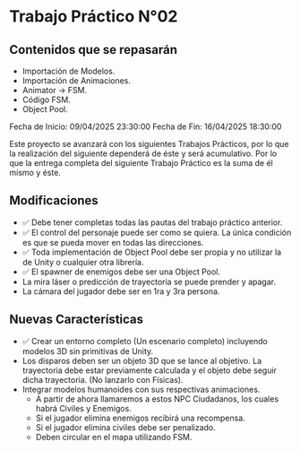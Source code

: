 # Trabajo Práctico N°02

## Contenidos que se repasarán

- Importación de Modelos.
- Importación de Animaciones.
- Animator -> FSM.
- Código FSM.
- Object Pool.

Fecha de Inicio: 09/04/2025 23:30:00
Fecha de Fin: 16/04/2025 18:30:00

Este proyecto se avanzará con los siguientes Trabajos Prácticos, por lo que la realización del siguiente
dependerá de éste y será acumulativo. Por lo que la entrega completa del siguiente Trabajo Práctico es la
suma de él mismo y éste.

## Modificaciones

- ✅ Debe tener completas todas las pautas del trabajo práctico anterior.
- ✅ El control del personaje puede ser como se quiera. La única condición es que se pueda mover en
todas las direcciones.
- ✅ Toda implementación de Object Pool debe ser propia y no utilizar la de Unity o cualquier otra librería.
- ✅ El spawner de enemigos debe ser una Object Pool.
- La mira láser o predicción de trayectoria se puede prender y apagar.
- La cámara del jugador debe ser en 1ra y 3ra persona.

## Nuevas Características

- ✅ Crear un entorno completo (Un escenario completo) incluyendo modelos 3D sin primitivas de Unity.
- Los disparos deben ser un objeto 3D que se lance al objetivo. La trayectoria debe estar previamente
calculada y el objeto debe seguir dicha trayectoria. (No lanzarlo con Físicas).
- Integrar modelos humanoides con sus respectivas animaciones.
  - A partir de ahora llamaremos a estos NPC Ciudadanos, los cuales habrá Civiles y Enemigos.
  - Si el jugador elimina enemigos recibirá una recompensa.
  - Si el jugador elimina civiles debe ser penalizado.
  - Deben circular en el mapa utilizando FSM.
